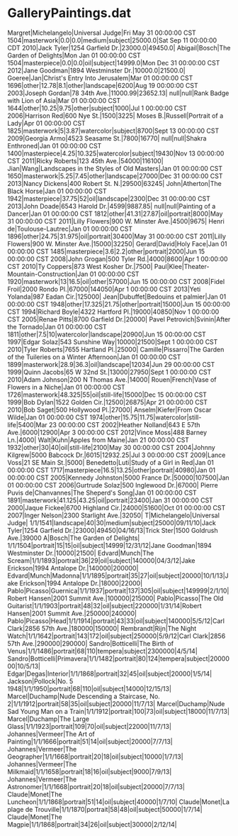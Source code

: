 GalleryPaintings.dat
====================
Margret|Michelangelo|Universal Judge|Fri May 31 00:00:00 CST 1504|masterwork|0.0|0.0|medium|subject|25000.0|Sat Sep 11 00:00:00 CDT 2010|Jack Tyler|1254 Garfield Dr.|23000.0|49450.0|
Abigail|Bosch|The Garden of Delights|Mon Jan 01 00:00:00 CST 1504|masterpiece|0.0|0.0|oil|subject|14999.0|Mon Dec 31 00:00:00 CST 2012|Jane Goodman|1894 Westminster Dr.|10000.0|21500.0|
Goeree|Jan|Christ's Entry Into Jerusalem|Mar 01 00:00:00 CST 1696|other|12.78|8.1|other|landscape|6200|Aug 19 00:00:00 CST 2003|Joseph Gordan|78 34th Ave.|11000.99|23652.13|
null|null|Rank Badge with Lion of Asia|Mar 01 00:00:00 CST 1644|other|10.25|9.75|other|subject|1000|Jul 1 00:00:00 CST 2006|Harrison Red|600 Nye St.|1500|3225|
Moses B.|Russell|Portrait of a Lady|Apr 01 00:00:00 CST 1825|masterwork|5|3.87|watercolor|subject|8700|Sept 13 00:00:00 CST 2009|Georgia Armo|4523 Seasame St.|7800|16770|
null|null|Shakra Enthroned|Jan 01 00:00:00 CST 1400|masterpiece|4.25|10.325|watercolor|subject|19430|Nov 13 00:00:00 CST 2011|Ricky Roberts|123 45th Ave.|54000|116100|
Jian|Wang|Landscapes in the Styles of Old Masters|Jan 01 00:00:00 CST 1650|masterwork|5.25|7.45|other|landscape|27000|Dec 31 00:00:00 CST 2013|Nancy Dickens|400 Robert St. N.|29500|63245|
John|Atherton|The Black Horse|Jan 01 00:00:00 CST 1942|masterpiece|37.75|52|oil|landscape|2300|Dec 31 00:00:00 CST 2013|John Doade|6543 Harold Dr.|4599|9887.85|
null|null|Painting of a Dancer|Jan 01 00:00:00 CST 1812|other|41.31|27.87|oil|portrait|8000|May 31 00:00:00 CST 2011|Lilly Flowers|900 W. Minster Ave.|4500|9675|
Henri de|Toulouse-Lautrec|Jan 01 00:00:00 CST 1896|other|24.75|31.975|oil|portrait|30400|May 31 00:00:00 CST 2011|Lilly Flowers|900 W. Minster Ave.|15000|32250|
Gerard|David|Holy Face|Jan 01 00:00:00 CST 1485|masterpiece|3.6|2.2|other|portrait|2000|Jun 15 00:00:00 CST 2008|John Grogan|500 Tyler Rd.|4000|8600|Apr 1 00:00:00 CST 2010|Ty Coppers|873 West Kosher Dr.|7500|
Paul|Klee|Theater-Mountain-Construction|Jan 01 00:00:00 CST 1920|masterwork|13|16.5|oil|other|57000|Jun 15 00:00:00 CST 2008|Fidel Froil|2000 Rondo Pl.|67000|144050|Apr 1 00:00:00 CST 2013|Yeti Yolanda|987 Eadan Cir.|125000|
Jean|Dubuffet|Bedouins et palmier|Jan 01 00:00:00 CST 1948|other|17.325|21.75|other|portrait|15000|Jun 15 00:00:00 CST 1994|Richard Boyle|4322 Hartford Pl.|19000|40850|Nov 1 00:00:00 CST 2005|Renae Pitts|8700 Garfield Dr.|20000|
Pavel Petrovich|Svinin|After the Tornado|Jan 01 00:00:00 CST 1811|other|7.5|10|watercolor|landscape|20900|Jun 15 00:00:00 CST 1997|Edgar Solaz|543 Sunshine Way|10000|21500|Sept 1 00:00:00 CST 2010|Tyler Roberts|7655 Hartland Pl.|25000|
Camille|Pissarro|The Garden of the Tuileries on a Winter Afternoon|Jan 01 00:00:00 CST 1899|masterwork|28.9|36.3|oil|landscape|12034|Jun 29 00:00:00 CST 1999|Quinn Jacobs|65 W 32nd St.|13000|27950|Sept 1 00:00:00 CST 2010|Adam Johnson|200 N Thomas Ave.|14000|
Rouen|French|Vase of Flowers in a Niche|Jan 01 00:00:00 CST 1726|masterwork|48.325|55|oil|still-life|15000|Dec 15 00:00:00 CST 1999|Bob Dylan|1522 Golden Cir.|12500|26875|Apr 21 00:00:00 CST 2010|Bob Saget|500 Hollywood Pl.|27000|
Anselm|Kiefer|From Oscar Wilde|Jan 01 00:00:00 CST 1974|other|15.75|11.75|watercolor|still-life|5400|Mar 23 00:00:00 CST 2002|Heather Nolland|643 E 57th Ave.|6000|12900|Apr 3 00:00:00 CST 2012|Vince Moss|488 Barney Ln.|4000|
Walt|Kuhn|Apples from Maine|Jan 21 00:00:00 CST 1932|other|30|40|oil|still-life|2100|May 30 00:00:00 CST 2004|Johnny Kilgrew|5000 Babcock Dr.|6015|12932.25|Jul 3 00:00:00 CST 2009|Lance Voss|21 SE Main St.|5000|
Benedetto|Luti|Study of a Girl in Red|Jan 01 00:00:00 CST 1717|masterpiece|16.5|13.25|other|portrait|40980|Jan 01 00:00:00 CST 2005|Kennedy Johnston|5000 France Dr.|50000|107500|Jan 01 00:00:00 CST 2006|Gurtrude Solaz|500 Inglewood Dr.|67000|
Pierre Puvis de|Chanvannes|The Sheperd's Song|Jan 01 00:00:00 CST 1891|masterwork|41.125|43.25|oil|portrait|23400|Jan 31 00:00:00 CST 2000|Jaque Fickee|6700 Highland Cir.|24000|51600|Oct 01 00:00:00 CST 2007|Inger Nelson|2300 Starlight Ave.|32050|
T|Michelangelo|Universal Judge| 1/1/1541|landscape|40|30|medium|subject|25000|09/11/10|Jack Tyler|1254 Garfield Dr.|23000|49450|04/16/13|Trick Ster|1500 Goldrush Ave.|39000
A|Bosch|The Garden of Delights| 1/1/1504|portrait|15|15|oil|subject|14999|12/31/12|Jane Goodman|1894 Westminster Dr.|10000|21500|
Edvard|Munch|The Scream|1/1/1893|portrait|36|29|oil|subject|140000|04/3/12|Jake Erickson|1994 Antalope Dr.|140000|200000|
Edvard|Munch|Madonna|1/1/1895|portrait|35|27|oil|subject|20000|10/1/13|Jake Erickson|1994 Antalope Dr.|18000|22000|
Pablo|Picasso|Guernica|1/1/1937|portrait|137|305|oil|subject|149999|2/1/10|Robert Hansen|2001 Summit Ave.|100000|215000|
Pablo|Picasso|The Old Guitarist|1/1/1903|portrait|48|32|oil|subject|220000|1/31/14|Robert Hansen|2001 Summit Ave.|250000|240000|
Pablo|Picasso|Head|1/1/1914|portrait|43|33|oil|subject|140000|5/5/12|Carl Clark|2856 57th Ave.|180000|150000|
Rembrandt|Rijn|The Night Watch|1/1/1642|portrait|143|172|oil|subject|250000|5/9/12|Carl Clark|2856 57th Ave.|290000|290000|
Sandro|Botticelli|The Birth of Venus|1/1/1486|portrait|68|110|tempera|subject|2300000|4/5/14|
Sandro|Botticelli|Primavera|1/1/1482|portrait|80|124|tempera|subject|2000000|10/5/13|
Edgar|Degas|Interior|1/1/1868|portrait|32|45|oil|subject|20000|1/5/14|
Jackson|Pollock|No. 5 1948|1/1/1950|portrait|68|110|oil|subject|14000|12/15/13|
Marcel|Duchamp|Nude Descending a Staircase, No. 2|1/1/1912|portrait|58|35|oil|subject|20000|11/7/13|
Marcel|Duchamp|Nude Sad Young Man on a Train|1/1/1912|portrait|100|73|oil|subject|18000|11/7/13|
Marcel|Duchamp|The Large Glass|1/1/1923|portrait|109|70|oil|subject|22000|11/7/13|
Johannes|Vermeer|The Art of Painting|1/1/1666|portrait|51|14|oil|subject|20000|7/7/13|
Johannes|Vermeer|The Geographer|1/1/1668|portrait|20|18|oil|subject|10000|1/7/13|
Johannes|Vermeer|The Milkmaid|1/1/1658|portrait|18|16|oil|subject|9000|7/9/13|
Johannes|Vermeer|The Astronomer|1/1/1668|portrait|20|18|oil|subject|20000|7/7/13|
Claude|Monet|The Luncheon|1/1/1868|portrait|51|14|oil|subject|40000|1/7/10|
Claude|Monet|La plage de Trouville|1/1/1870|portrait|58|48|oil|subject|50000|1/7/14|
Claude|Monet|The Magpie|1/1/1868|portrait|34|26|oil|subject|30000|2/12/14|
